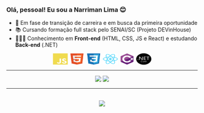 ### Olá, pessoal! Eu sou a Narriman Lima 😊

- 🔭 Em fase de transição de carreira e em busca da primeira oportunidade
- 📚 Cursando formação full stack pelo SENAI/SC (Projeto DEVinHouse) 
- 👩🏻‍💻 Conhecimento em <b>Front-end</b> (HTML, CSS, JS e React) e estudando <b>Back-end</b> (.NET)

<div style="display: inline_block" align="center"> 
  <img align="center" alt="Narriman-Js" height="30" width="40" src="https://raw.githubusercontent.com/devicons/devicon/master/icons/javascript/javascript-plain.svg">
  <img align="center" alt="Narriman-HTML" height="30" width="40" src="https://raw.githubusercontent.com/devicons/devicon/master/icons/html5/html5-original.svg">
  <img align="center" alt="Narriman-CSS" height="30" width="40" src="https://raw.githubusercontent.com/devicons/devicon/master/icons/css3/css3-original.svg">
  <img align="center" alt="Narriman-React" height="30" width="40" src="https://raw.githubusercontent.com/devicons/devicon/master/icons/react/react-original.svg">
  <img align="center" alt="Narriman-C#" height="30" width="40" src="https://raw.githubusercontent.com/devicons/devicon/master/icons/csharp/csharp-original.svg">
  <img align="center" alt="Narriman-dotNetCore" height="30" width="40" src="https://raw.githubusercontent.com/devicons/devicon/master/icons/dotnetcore/dotnetcore-plain.svg">
</div>
<hr>
  
<div align="center"> 
 <a href = "mailto:narrimancslima@gmail.com"><img src="https://img.shields.io/badge/-Gmail-%23333?style=for-the-badge&logo=gmail&logoColor=white" target="_blank"></a>
 <a href="https://www.linkedin.com/in/narriman-lima/" target="_blank"><img src="https://img.shields.io/badge/-LinkedIn-%230077B5?style=for-the-badge&logo=linkedin&logoColor=white" target="_blank"></a>  
</div>
<hr>
<br>

<div align="center">
  <a href="https://github.com/narriman-lima">
  <img height="180em" src="https://github-readme-stats.vercel.app/api/top-langs/?username=narriman-lima&layout=compact&langs_count=7&theme=dark"/>
</div>

